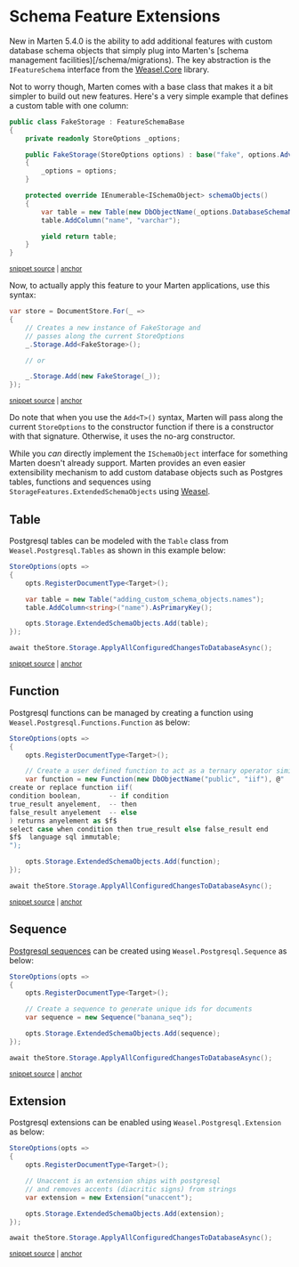 # Schema Feature Extensions

New in Marten 5.4.0 is the ability to add additional features with custom database schema objects that simply plug into Marten's [schema management facilities)[/schema/migrations). The key abstraction is the `IFeatureSchema` interface from the [Weasel.Core](https://www.nuget.org/packages/Weasel.Core/) library.

Not to worry though, Marten comes with a base class that makes it a bit simpler to build out new features. Here's a very simple example that defines a custom table with one column:

<!-- snippet: sample_creating-a-fake-schema-feature -->
<a id='snippet-sample_creating-a-fake-schema-feature'></a>
```cs
public class FakeStorage : FeatureSchemaBase
{
    private readonly StoreOptions _options;

    public FakeStorage(StoreOptions options) : base("fake", options.Advanced.Migrator)
    {
        _options = options;
    }

    protected override IEnumerable<ISchemaObject> schemaObjects()
    {
        var table = new Table(new DbObjectName(_options.DatabaseSchemaName, "mt_fake_table"));
        table.AddColumn("name", "varchar");

        yield return table;
    }
}
```
<sup><a href='https://github.com/JasperFx/marten/blob/master/src/DocumentDbTests/Configuration/ability_to_add_custom_storage_features.cs#L48-L67' title='Snippet source file'>snippet source</a> | <a href='#snippet-sample_creating-a-fake-schema-feature' title='Start of snippet'>anchor</a></sup>
<!-- endSnippet -->

Now, to actually apply this feature to your Marten applications, use this syntax:

<!-- snippet: sample_adding-schema-feature -->
<a id='snippet-sample_adding-schema-feature'></a>
```cs
var store = DocumentStore.For(_ =>
{
    // Creates a new instance of FakeStorage and
    // passes along the current StoreOptions
    _.Storage.Add<FakeStorage>();

    // or

    _.Storage.Add(new FakeStorage(_));
});
```
<sup><a href='https://github.com/JasperFx/marten/blob/master/src/DocumentDbTests/Configuration/ability_to_add_custom_storage_features.cs#L33-L44' title='Snippet source file'>snippet source</a> | <a href='#snippet-sample_adding-schema-feature' title='Start of snippet'>anchor</a></sup>
<!-- endSnippet -->

Do note that when you use the `Add<T>()` syntax, Marten will pass along the current `StoreOptions` to the constructor function if there is a constructor with that signature. Otherwise, it uses the no-arg constructor.

While you *can* directly implement the `ISchemaObject` interface for something Marten doesn't already support. Marten provides an even easier extensibility mechanism to add custom database objects such as Postgres tables, functions and sequences using `StorageFeatures.ExtendedSchemaObjects` using [Weasel](https://github.com/JasperFx/weasel).

## Table

Postgresql tables can be modeled with the `Table` class from `Weasel.Postgresql.Tables` as shown in this example below:

<!-- snippet: sample_CustomSchemaTable -->
<a id='snippet-sample_customschematable'></a>
```cs
StoreOptions(opts =>
{
    opts.RegisterDocumentType<Target>();

    var table = new Table("adding_custom_schema_objects.names");
    table.AddColumn<string>("name").AsPrimaryKey();

    opts.Storage.ExtendedSchemaObjects.Add(table);
});

await theStore.Storage.ApplyAllConfiguredChangesToDatabaseAsync();
```
<sup><a href='https://github.com/JasperFx/marten/blob/master/src/CoreTests/adding_custom_schema_objects.cs#L46-L58' title='Snippet source file'>snippet source</a> | <a href='#snippet-sample_customschematable' title='Start of snippet'>anchor</a></sup>
<!-- endSnippet -->

## Function

Postgresql functions can be managed by creating a function using `Weasel.Postgresql.Functions.Function` as below:

<!-- snippet: sample_CustomSchemaFunction -->
<a id='snippet-sample_customschemafunction'></a>
```cs
StoreOptions(opts =>
{
    opts.RegisterDocumentType<Target>();

    // Create a user defined function to act as a ternary operator similar to SQL Server
    var function = new Function(new DbObjectName("public", "iif"), @"
create or replace function iif(
condition boolean,       -- if condition
true_result anyelement,  -- then
false_result anyelement  -- else
) returns anyelement as $f$
select case when condition then true_result else false_result end
$f$  language sql immutable;
");

    opts.Storage.ExtendedSchemaObjects.Add(function);
});

await theStore.Storage.ApplyAllConfiguredChangesToDatabaseAsync();
```
<sup><a href='https://github.com/JasperFx/marten/blob/master/src/CoreTests/adding_custom_schema_objects.cs#L96-L116' title='Snippet source file'>snippet source</a> | <a href='#snippet-sample_customschemafunction' title='Start of snippet'>anchor</a></sup>
<!-- endSnippet -->

## Sequence

[Postgresql sequences](https://www.postgresql.org/docs/10/static/sql-createsequence.html) can be created using `Weasel.Postgresql.Sequence` as below:

<!-- snippet: sample_CustomSchemaSequence -->
<a id='snippet-sample_customschemasequence'></a>
```cs
StoreOptions(opts =>
{
    opts.RegisterDocumentType<Target>();

    // Create a sequence to generate unique ids for documents
    var sequence = new Sequence("banana_seq");

    opts.Storage.ExtendedSchemaObjects.Add(sequence);
});

await theStore.Storage.ApplyAllConfiguredChangesToDatabaseAsync();
```
<sup><a href='https://github.com/JasperFx/marten/blob/master/src/CoreTests/adding_custom_schema_objects.cs#L130-L142' title='Snippet source file'>snippet source</a> | <a href='#snippet-sample_customschemasequence' title='Start of snippet'>anchor</a></sup>
<!-- endSnippet -->

## Extension

Postgresql extensions can be enabled using `Weasel.Postgresql.Extension` as below:

<!-- snippet: sample_CustomSchemaExtension -->
<a id='snippet-sample_customschemaextension'></a>
```cs
StoreOptions(opts =>
{
    opts.RegisterDocumentType<Target>();

    // Unaccent is an extension ships with postgresql
    // and removes accents (diacritic signs) from strings
    var extension = new Extension("unaccent");

    opts.Storage.ExtendedSchemaObjects.Add(extension);
});

await theStore.Storage.ApplyAllConfiguredChangesToDatabaseAsync();
```
<sup><a href='https://github.com/JasperFx/marten/blob/master/src/CoreTests/adding_custom_schema_objects.cs#L71-L84' title='Snippet source file'>snippet source</a> | <a href='#snippet-sample_customschemaextension' title='Start of snippet'>anchor</a></sup>
<!-- endSnippet -->
